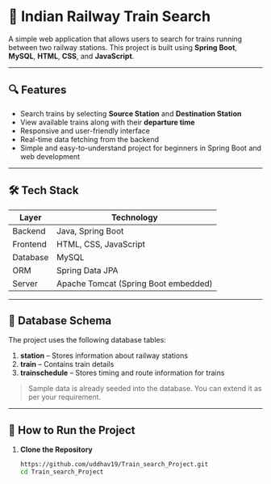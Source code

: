 # 🚆 Indian Railway Train Search

A simple web application that allows users to search for trains running between two railway stations. This project is built using **Spring Boot**, **MySQL**, **HTML**, **CSS**, and **JavaScript**.

---

## 🔍 Features

- Search trains by selecting **Source Station** and **Destination Station**
- View available trains along with their **departure time** 
- Responsive and user-friendly interface
- Real-time data fetching from the backend
- Simple and easy-to-understand project for beginners in Spring Boot and web development

---

## 🛠️ Tech Stack

| Layer        | Technology             |
|--------------|------------------------|
| Backend      | Java, Spring Boot      |
| Frontend     | HTML, CSS, JavaScript  |
| Database     | MySQL                  |
| ORM          | Spring Data JPA        |
| Server       | Apache Tomcat (Spring Boot embedded) |

---

## 🧩 Database Schema

The project uses the following database tables:

1. **station** – Stores information about railway stations
2. **train** – Contains train details
3. **trainschedule** – Stores timing and route information for trains

> Sample data is already seeded into the database. You can extend it as per your requirement.

---

## 🚀 How to Run the Project

1. **Clone the Repository**
   ```bash
   https://github.com/uddhav19/Train_search_Project.git
   cd Train_search_Project
